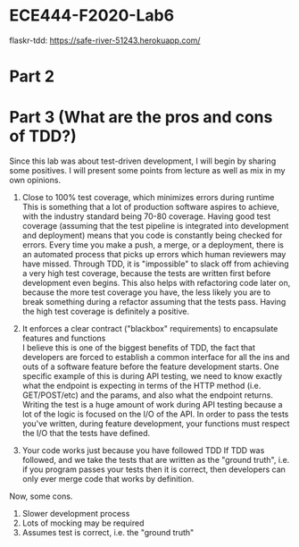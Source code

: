 # ECE444-F2020-Lab6
flaskr-tdd: https://safe-river-51243.herokuapp.com/

# Part 2

# Part 3 (What are the pros and cons of TDD?)
Since this lab was about test-driven development, I will begin by sharing some positives. I will present some points from lecture as well as mix in my own opinions.
1. Close to 100% test coverage, which minimizes errors during runtime <br/>
This is something that a lot of production software aspires to achieve, with the industry standard being 70-80 coverage. Having good test coverage (assuming that the test pipeline is integrated into development and deployment) means that you code is constantly being checked for errors. Every time you make a push, a merge, or a deployment, there is an automated process that picks up errors which human reviewers may have missed. Through TDD, it is "impossible" to slack off from achieving a very high test coverage, because the tests are written first before development even begins. This also helps with refactoring code later on, because the more test coverage you have, the less likely you are to break something during a refactor assuming that the tests pass. Having the high test coverage is definitely a positive. 

2. It enforces a clear contract ("blackbox" requirements) to encapsulate features and functions <br/>
I believe this is one of the biggest benefits of TDD, the fact that developers are forced to establish a common interface for all the ins and outs of a software feature before the feature development starts. One specific example of this is during API testing, we need to know exactly what the endpoint is expecting in terms of the HTTP method (i.e. GET/POST/etc) and the params, and also what the endpoint returns. Writing the test is a huge amount of work during API testing because a lot of the logic is focused on the I/O of the API. In order to pass the tests you've written, during feature development, your functions must respect the I/O that the tests have defined.

3. Your code works just because you have followed TDD
If TDD was followed, and we take the tests that are written as the "ground truth", i.e. if you program passes your tests then it is correct, then developers can only ever merge code that works by definition. 

Now, some cons.

1. Slower development process
2. Lots of mocking may be required
3. Assumes test is correct, i.e. the "ground truth"
